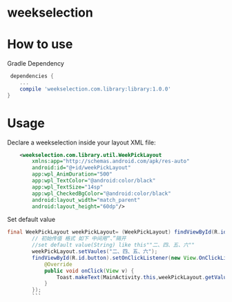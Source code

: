 # weekselection
How to use
=====
Gradle Dependency
```gradle
 dependencies {
    ...
    compile 'weekselection.com.library:library:1.0.0'
}
```

Usage
=====
Declare a weekselection inside your layout XML file:
```xml
    <weekselection.com.library.util.WeekPickLayout
        xmlns:app="http://schemas.android.com/apk/res-auto"
        android:id="@+id/weekPickLayout"
        app:wpl_AnimDuration="500"
        app:wpl_TextColor="@android:color/black"
        app:wpl_TextSize="14sp"
        app:wpl_CheckedBgColor="@android:color/black"
        android:layout_width="match_parent"
        android:layout_height="60dp"/>
```
Set default value
```java
final WeekPickLayout weekPickLayout= (WeekPickLayout) findViewById(R.id.weekPickLayout);
		// 初始传值 格式 如下 中间用“、”隔开
		//set default value(String) like this""二、四、五、六""
		weekPickLayout.setVaules("二、四、五、六");
		findViewById(R.id.button).setOnClickListener(new View.OnClickListener() {
			@Override
			public void onClick(View v) {
				Toast.makeText(MainActivity.this,weekPickLayout.getValues().toString(),Toast.LENGTH_LONG).show();
			}
		});
		```
